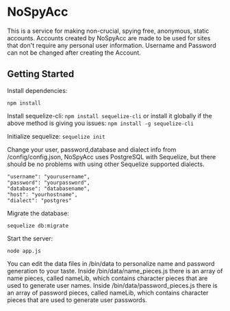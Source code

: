 # NoSpyAcc
This is a service for making non-crucial, spying free, anonymous, static accounts.
Accounts created by NoSpyAcc are made to be used for sites that don't require any personal user information.
Username and Password can not be changed after creating the Account.

## Getting Started

Install dependencies:

```npm install```

Install sequelize-cli:
```npm install sequelize-cli```
or install it globally if the above method is giving you issues:
```npm install -g sequelize-cli```

Initialize sequelize:
```sequelize init```

Change your user, password,database and dialect info from /config/config.json, NoSpyAcc uses PostgreSQL with Sequelize, but there should be no problems with using other Sequelize supported dialects.
```
"username": "yourusername",
"password": "yourpassword",
"database": "databasename",
"host": "yourhostname",
"dialect": "postgres"
```

Migrate the database:

```sequelize db:migrate```

Start the server:

```node app.js```

You can edit the data files in /bin/data to personalize name and password generation to your taste.
Inside /bin/data/name_pieces.js there is an array of name pieces, called nameLib, which contains character pieces that are used to generate user names.
Inside /bin/data/password_pieces.js there is an array of password pieces, called nameLib, which contains character pieces that are used to generate user passwords.
